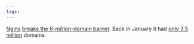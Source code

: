 ```yaml
---
tags: 
---
```


[Nginx](/wiki/Nginx) [breaks the 6-million-domain barrier](http://survey.netcraft.com/Reports/200904/). Back in January it had [only 3.5 million](http://survey.netcraft.com/Reports/200901/) domains.
